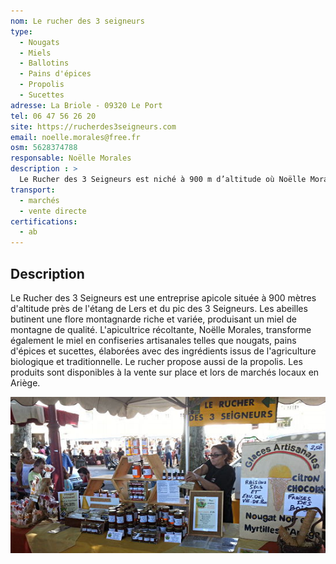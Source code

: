 ```yaml
---
nom: Le rucher des 3 seigneurs
type: 
  - Nougats
  - Miels
  - Ballotins
  - Pains d'épices
  - Propolis
  - Sucettes
adresse: La Briole - 09320 Le Port
tel: 06 47 56 26 20
site: https://rucherdes3seigneurs.com
email: noelle.morales@free.fr 
osm: 5628374788
responsable: Noëlle Morales
description : >
  Le Rucher des 3 Seigneurs est niché à 900 m d’altitude où Noëlle Morales et ses abeilles créent un miel de montagne pur et des confiseries artisanales. Entre nougats, pains d’épices et propolis brute.
transport:
  - marchés
  - vente directe
certifications:
  - ab
---
```


## Description

Le Rucher des 3 Seigneurs est une entreprise apicole située à 900 mètres d'altitude près de l'étang de Lers et du pic des 3 Seigneurs. Les abeilles butinent une flore montagnarde riche et variée, produisant un miel de montagne de qualité. L'apicultrice récoltante, Noëlle Morales, transforme également le miel en confiseries artisanales telles que nougats, pains d'épices et sucettes, élaborées avec des ingrédients issus de l'agriculture biologique et traditionnelle. Le rucher propose aussi de la propolis. Les produits sont disponibles à la vente sur place et lors de marchés locaux en Ariège.

![Le rucher des 3 seigneurs](./media/rucher-des-3-seigneurs.jpg)

